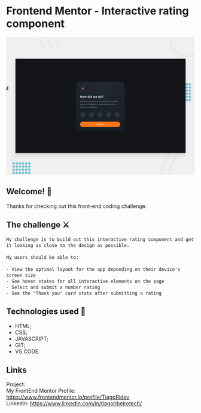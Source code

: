 # Frontend Mentor - Interactive rating component

![Design preview for Interactive rating component](./assets/img/desktop-preview.jpg)

## Welcome! 👋

Thanks for checking out this front-end coding challenge.

## The challenge ⚔️

    My challenge is to build out this interactive rating component and get it looking as close to the design as possible.

    My users should be able to:

    - View the optimal layout for the app depending on their device's screen size
    - See hover states for all interactive elements on the page
    - Select and submit a number rating
    - See the "Thank you" card state after submitting a rating


## Technologies used 💾

- HTML;
- CSS;
- JAVASCRIPT;
- GIT;
- VS CODE.


## Links
Project:  <br>
My FrontEnd Mentor Profile:  https://www.frontendmentor.io/profile/TiagoRidev <br>
Linkedin: https://www.linkedin.com/in/tiagoribeirotech/ <br>